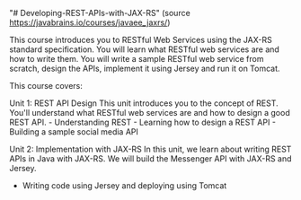 "# Developing-REST-APIs-with-JAX-RS" 
(source https://javabrains.io/courses/javaee_jaxrs/)

This course introduces you to RESTful Web Services using the JAX-RS standard specification. You will learn what RESTful web services are and how to write them. You will write a sample RESTful web service from scratch, design the APIs, implement it using Jersey and run it on Tomcat.

This course covers:

Unit 1: REST API Design
This unit introduces you to the concept of REST. You'll understand what RESTful web services are and how to design a good REST API.
	- Understanding REST
	- Learning how to design a REST API
	- Building a sample social media API

Unit 2: Implementation with JAX-RS
In this unit, we learn about writing REST APIs in Java with JAX-RS. We will build the Messenger API with JAX-RS and Jersey.
- Writing code using Jersey and deploying using Tomcat